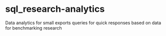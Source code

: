 # sql_research-analytics
Data analytics for small exports
queries for quick responses based on data for benchmarking research
